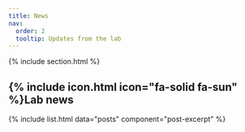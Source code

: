 ```yaml
---
title: News
nav:
  order: 2
  tooltip: Updates from the lab
---
```


{% include section.html %}

## {% include icon.html icon="fa-solid fa-sun" %}Lab news

{% include list.html data="posts" component="post-excerpt" %}

<br>